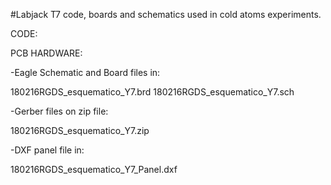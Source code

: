 #Labjack T7 code, boards and schematics used in cold atoms experiments. 

CODE:

PCB HARDWARE:

-Eagle Schematic and Board files in:

180216RGDS_esquematico_Y7.brd
180216RGDS_esquematico_Y7.sch

-Gerber files on zip file:

180216RGDS_esquematico_Y7.zip

-DXF panel file in:

180216RGDS_esquematico_Y7_Panel.dxf

